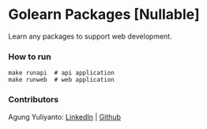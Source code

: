 Golearn Packages [Nullable]
====================================
Learn any packages to support web development.


### How to run
```shell
make runapi  # api application
make runweb  # web application
```


### Contributors
Agung Yuliyanto: [LinkedIn](https://www.linkedin.com/in/agung96tm/) | [Github](https://github.com/agung96tm)